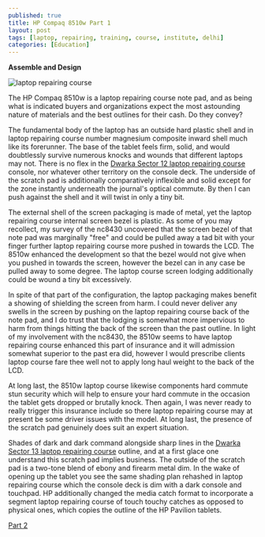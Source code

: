 ```yaml
---
published: true
title: HP Compaq 8510w Part 1
layout: post
tags: [laptop, repairing, training, course, institute, delhi]
categories: [Education]
---
```

<p><b>Assemble and Design</b></p> 

<img src="https://cdn-images-1.medium.com/max/533/1*RRQCHfIJjNAIzpNkZLBDvg.jpeg
" alt="laptop repairing course">

The HP Compaq 8510w is a laptop repairing course note pad, and as being what is indicated buyers and organizations expect the most astounding nature of materials and the best outlines for their cash. Do they convey? 

The fundamental body of the laptop has an outside hard plastic shell and in laptop repairing course number magnesium composite inward shell much like its forerunner. The base of the tablet feels firm, solid, and would doubtlessly survive numerous knocks and wounds that different laptops may not. There is no flex in the <a href="http://www.laptop-repairingcourse.com">Dwarka Sector 12 laptop repairing course</a> console, nor whatever other territory on the console deck. The underside of the scratch pad is additionally comparatively inflexible and solid except for the zone instantly underneath the journal's optical commute. By then I can push against the shell and it will twist in only a tiny bit. 

The external shell of the screen packaging is made of metal, yet the laptop repairing course internal screen bezel is plastic. As some of you may recollect, my survey of the nc8430 uncovered that the screen bezel of that note pad was marginally "free" and could be pulled away a tad bit with your finger further laptop repairing course more pushed in towards the LCD. The 8510w enhanced the development so that the bezel would not give when you pushed in towards the screen, however the bezel can in any case be pulled away to some degree. The laptop course screen lodging additionally could be wound a tiny bit excessively. 

In spite of that part of the configuration, the laptop packaging makes benefit a showing of shielding the screen from harm. I could never deliver any swells in the screen by pushing on the laptop repairing course back of the note pad, and I do trust that the lodging is somewhat more impervious to harm from things hitting the back of the screen than the past outline. In light of my involvement with the nc8430, the 8510w seems to have laptop repairing course enhanced this part of insurance and it will admission somewhat superior to the past era did, however I would prescribe clients laptop course fare thee well not to apply long haul weight to the back of the LCD. 

At long last, the 8510w laptop course likewise components hard commute stun security which will help to ensure your hard commute in the occasion the tablet gets dropped or brutally knock. Then again, I was never ready to really trigger this insurance include so there laptop repairing course may at present be some driver issues with the model. 
At long last, the presence of the scratch pad genuinely does suit an expert situation. 

Shades of dark and dark command alongside sharp lines in the <a href="http://www.laptop-repairingcourse.com">Dwarka Sector 13 laptop repairing course</a> outline, and at a first glace one understand this scratch pad implies business. The outside of the scratch pad is a two-tone blend of ebony and firearm metal dim. In the wake of opening up the tablet you see the same shading plan rehashed in laptop repairing course which the console deck is dim with a dark console and touchpad. HP additionally changed the media catch format to incorporate a segment laptop repairing course of touch touchy catches as opposed to physical ones, which copies the outline of the HP Pavilion tablets. 

<a href="http://vanyavern.github.io/education/2015/09/14/hp-compaq-8510w-part-2.html">Part 2</a>